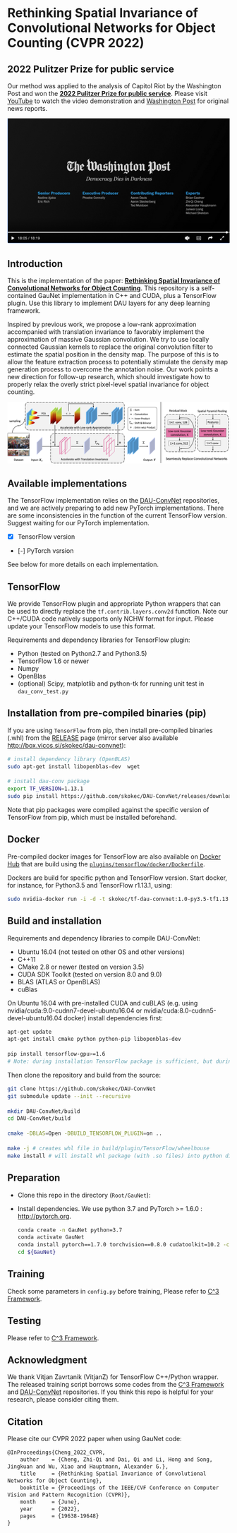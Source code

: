 # Rethinking Spatial Invariance of Convolutional Networks for Object Counting (CVPR 2022)

## 2022 Pulitzer Prize for public service
Our method was applied to the analysis of Capitol Riot by the Washington Post and won the [**2022 Pulitzer Prize for public service**](https://www.pulitzer.org/prize-winners-by-year). Please visit [YouTube](https://www.youtube.com/watch?v=WiZ51V5M0C8&ab_channel=Zhi-QiCheng) to watch the video demonstration and 
[Washington Post](https://www.washingtonpost.com/investigations/interactive/2021/dc-police-records-capitol-riot/) for original news reports.

[![Watch the video](./figures/certificate.png)](https://www.youtube.com/watch?v=rsQTY9083r8&ab_channel=WashingtonPost)


## Introduction
This is the implementation of the paper: [**Rethinking Spatial Invariance of Convolutional Networks for Object Counting**](https://arxiv.org/pdf/2206.05253.pdf). This repository is a self-contained GauNet implementation in C++ and CUDA, plus a TensorFlow plugin. Use this library to implement DAU layers for any deep learning framework.

Inspired by previous work, we propose a low-rank approximation accompanied with translation invariance to favorably implement the approximation of massive Gaussian convolution. We try to use locally connected Gaussian kernels to replace the original convolution filter to estimate the spatial position in the density map. The purpose of this is to allow the feature extraction process to potentially stimulate the density map generation process to overcome the annotation noise. Our work points a new direction for follow-up research, which should investigate how to properly relax the overly strict pixel-level spatial invariance for object counting.

![framework](./figures/framework.png)

## Available implementations
The TensorFlow implementation relies on the [DAU-ConvNet](https://github.com/skokec/DAU-ConvNet) repositories, and we are actively preparing to add new PyTorch implementations. There are some inconsistencies in the function of the current TensorFlow version. Suggest waiting for our PyTorch implementation.
- [x] TensorFlow version
- [-] PyTorch vsrsion 

See below for more details on each implementation.


## TensorFlow
We provide TensorFlow plugin and appropriate Python wrappers that can be used to directly replace the `tf.contrib.layers.conv2d` function. Note our C++/CUDA code natively supports only NCHW format for input. Please update your TensorFlow models to use this format. 

Requirements and dependency libraries for TensorFlow plugin:
 * Python (tested on Python2.7 and Python3.5)
 * TensorFlow 1.6 or newer 
 * Numpy
 * OpenBlas
 * (optional) Scipy, matplotlib and python-tk  for running unit test in `dau_conv_test.py`
 
## Installation from pre-compiled binaries (pip)
If you are using `TensorFlow` from pip, then install pre-compiled binaries (.whl) from the [RELEASE](https://github.com/skokec/DAU-ConvNet/releases) page (mirror server also available http://box.vicos.si/skokec/dau-convnet):

```bash
# install dependency library (OpenBLAS)
sudo apt-get install libopenblas-dev  wget

# install dau-conv package
export TF_VERSION=1.13.1
sudo pip install https://github.com/skokec/DAU-ConvNet/releases/download/v1.0/dau_conv-1.0_TF[TF_VERSION]-cp35-cp35m-manylinux1_x86_64.whl
```

Note that pip packages were compiled against the specific version of TensorFlow from pip, which must be installed beforehand.

## Docker 
Pre-compiled docker images for TensorFlow are also available on [Docker Hub](https://hub.docker.com/r/skokec/dau-convnet) that are build using the [`plugins/tensorflow/docker/Dockerfile`](https://github.com/skokec/DAU-ConvNet/blob/master/plugins/tensorflow/docker/Dockerfile). 

Dockers are build for specific python and TensorFlow version. Start docker, for instance, for Python3.5 and TensorFlow r1.13.1, using:

```bash
sudo nvidia-docker run -i -d -t skokec/tf-dau-convnet:1.0-py3.5-tf1.13.1 /bin/bash
```

## Build and installation ##
Requirements and dependency libraries to compile DAU-ConvNet:
 * Ubuntu 16.04 (not tested on other OS and other versions)
 * C++11
 * CMake 2.8 or newer (tested on version 3.5)
 * CUDA SDK Toolkit (tested on version 8.0 and 9.0)
 * BLAS (ATLAS or OpenBLAS)
 * cuBlas

On Ubuntu 16.04 with pre-installed CUDA and cuBLAS (e.g. using nvidia/cuda:9.0-cudnn7-devel-ubuntu16.04 or nvidia/cuda:8.0-cudnn5-devel-ubuntu16.04 docker) install dependencies first:

```bash
apt-get update
apt-get install cmake python python-pip libopenblas-dev
 
pip install tensorflow-gpu>=1.6
# Note: during installation TensorFlow package is sufficient, but during running, the TensorFlow-GPU is required.
```

Then clone the repository and build from the source:
```bash
git clone https://github.com/skokec/DAU-ConvNet
git submodule update --init --recursive

mkdir DAU-ConvNet/build
cd DAU-ConvNet/build

cmake -DBLAS=Open -DBUILD_TENSORFLOW_PLUGIN=on ..

make -j # creates whl file in build/plugin/TensorFlow/wheelhouse
make install # will install whl package (with .so files) into python dist-packages folder 

```

## Preparation 
- Clone this repo in the directory (```Root/GauNet```):
- Install dependencies. We use python 3.7 and PyTorch >= 1.6.0 : http://pytorch.org.

    ```bash
    conda create -n GauNet python=3.7
    conda activate GauNet
    conda install pytorch==1.7.0 torchvision==0.8.0 cudatoolkit=10.2 -c pytorch
    cd ${GauNet}
    ```

## Training
Check some parameters in ```config.py``` before training,
Please refer to [C^3 Framework](https://github.com/gjy3035/C-3-Framework).

## Testing
Please refer to [C^3 Framework](https://github.com/gjy3035/C-3-Framework).

## Acknowledgment
We thank Vitjan Zavrtanik (VitjanZ) for TensorFlow C++/Python wrapper.
The released training script borrows some codes from the [C^3 Framework](https://github.com/gjy3035/C-3-Framework) and [DAU-ConvNet](https://github.com/skokec/DAU-ConvNet) repositories. If you think this repo is helpful for your research, please consider citing them. 

## Citation
Please cite our CVPR 2022 paper when using GauNet code:
```
@InProceedings{Cheng_2022_CVPR,
    author    = {Cheng, Zhi-Qi and Dai, Qi and Li, Hong and Song, Jingkuan and Wu, Xiao and Hauptmann, Alexander G.},
    title     = {Rethinking Spatial Invariance of Convolutional Networks for Object Counting},
    booktitle = {Proceedings of the IEEE/CVF Conference on Computer Vision and Pattern Recognition (CVPR)},
    month     = {June},
    year      = {2022},
    pages     = {19638-19648}
}
```
